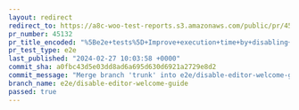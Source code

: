 ```yaml
---
layout: redirect
redirect_to: https://a8c-woo-test-reports.s3.amazonaws.com/public/pr/45132/e2e/index.html
pr_number: 45132
pr_title_encoded: "%5Be2e+tests%5D+Improve+execution+time+by+disabling+the+welcomeGuide+feature+instead+of+waiting+for+the+modal"
pr_test_type: e2e
last_published: "2024-02-27 10:03:58 +0000"
commit_sha: a0fbc43d5e03dd8ad6a695d630d6921a2729e8d2
commit_message: "Merge branch 'trunk' into e2e/disable-editor-welcome-guide"
branch_name: e2e/disable-editor-welcome-guide
passed: true
---
```

